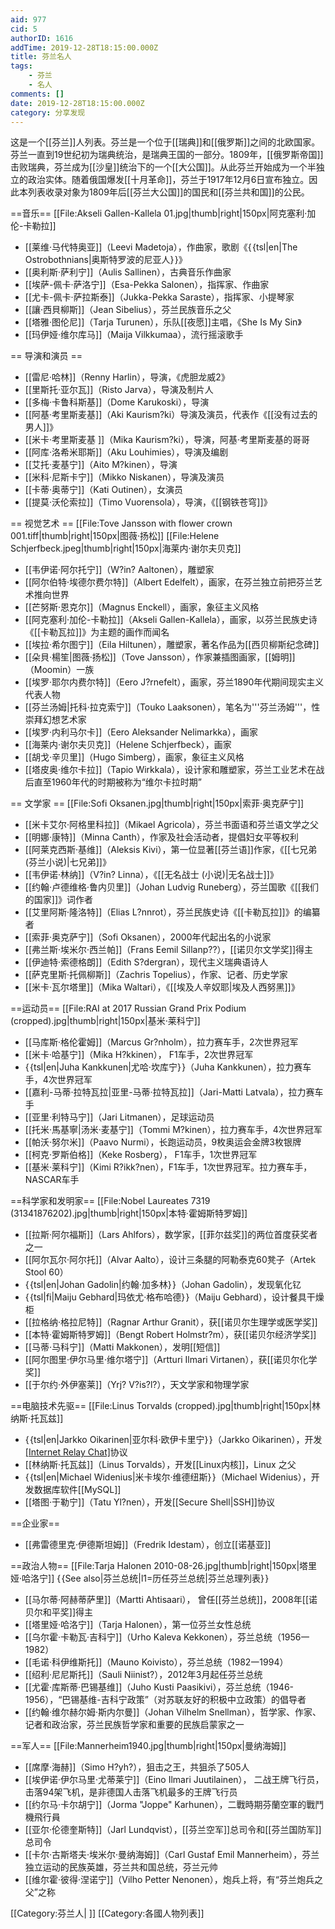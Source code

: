 ```yaml
---
aid: 977
cid: 5
authorID: 1616
addTime: 2019-12-28T18:15:00.000Z
title: 芬兰名人
tags:
    - 芬兰
    - 名人
comments: []
date: 2019-12-28T18:15:00.000Z
category: 分享发现
---
```


这是一个\[\[芬兰\]\]人列表。芬兰是一个位于\[\[瑞典\]\]和\[\[俄罗斯\]\]之间的北欧国家。芬兰一直到19世纪初为瑞典统治，是瑞典王国的一部分。1809年，\[\[俄罗斯帝国\]\]击败瑞典，芬兰成为\[\[沙皇\]\]统治下的一个\[\[大公国\]\]。从此芬兰开始成为一个半独立的政治实体。随着俄国爆发\[\[十月革命\]\]，芬兰于1917年12月6日宣布独立。因此本列表收录对象为1809年后\[\[芬兰大公国\]\]的国民和\[\[芬兰共和国\]\]的公民。

\==音乐== \[\[File:Akseli Gallen-Kallela 01.jpg|thumb|right|150px|阿克塞利·加伦-卡勒拉\]\]

*   \[\[莱维·马代特奥亚\]\]（Leevi Madetoja），作曲家，歌剧《{ {tsl|en|The Ostrobothnians|奥斯特罗波的尼亚人} }》
*   \[\[奥利斯·萨利宁\]\]（Aulis Sallinen），古典音乐作曲家
*   \[\[埃萨-佩卡·萨洛宁\]\]（Esa-Pekka Salonen），指挥家、作曲家
*   \[\[尤卡-佩卡·萨拉斯泰\]\]（Jukka-Pekka Saraste），指挥家、小提琴家
*   \[\[讓·西貝柳斯\]\]（Jean Sibelius），芬兰民族音乐之父
*   \[\[塔雅·图伦尼\]\]（Tarja Turunen），乐队\[\[夜愿\]\]主唱，《She Is My Sin》
*   \[\[玛伊娅·维尔库马\]\]（Maija Vilkkumaa），流行摇滚歌手

\== 导演和演员 ==

*   \[\[雷尼·哈林\]\]（Renny Harlin），导演，《虎胆龙威2》
*   \[\[里斯托·亚尔瓦\]\]（Risto Jarva），导演及制片人
*   \[\[多梅·卡鲁科斯基\]\]（Dome Karukoski），导演
*   \[\[阿基·考里斯麦基\]\]（Aki Kaurism?ki）导演及演员，代表作《\[\[没有过去的男人\]\]》
*   \[\[米卡·考里斯麦基 \]\]（Mika Kaurism?ki），导演，阿基·考里斯麦基的哥哥
*   \[\[阿库·洛希米耶斯\]\]（Aku Louhimies），导演及编剧
*   \[\[艾托·麦基宁\]\]（Aito M?kinen），导演
*   \[\[米科·尼斯卡宁\]\]（Mikko Niskanen），导演及演员
*   \[\[卡蒂·奥蒂宁\]\]（Kati Outinen），女演员
*   \[\[提莫·沃伦索拉\]\]（Timo Vuorensola），导演，《\[\[钢铁苍穹\]\]》

\== 视觉艺术 == \[\[File:Tove Jansson with flower crown 001.tiff|thumb|right|150px|图薇·扬松\]\] \[\[File:Helene Schjerfbeck.jpeg|thumb|right|150px|海莱内·谢尔夫贝克\]\]

*   \[\[韦伊诺·阿尔托宁\]\]（W?in? Aaltonen），雕塑家
*   \[\[阿尔伯特·埃德尔费尔特\]\]（Albert Edelfelt），画家，在芬兰独立前把芬兰艺术推向世界
*   \[\[芒努斯·恩克尔\]\]（Magnus Enckell），画家，象征主义风格
*   \[\[阿克塞利·加伦-卡勒拉\]\]（Akseli Gallen-Kallela），画家，以芬兰民族史诗《\[\[卡勒瓦拉\]\]》为主题的画作而闻名
*   \[\[埃拉·希尔图宁\]\]（Eila Hiltunen），雕塑家，著名作品为\[\[西贝柳斯纪念碑\]\]
*   \[\[朵貝·楊笙|图薇·扬松\]\]（Tove Jansson），作家兼插图画家，\[\[姆明\]\]（Moomin）一族
*   \[\[埃罗·耶尔内费尔特\]\]（Eero J?rnefelt），画家，芬兰1890年代期间现实主义代表人物
*   \[\[芬兰汤姆|托科·拉克索宁\]\]（Touko Laaksonen），笔名为'''芬兰汤姆'''，性崇拜幻想艺术家
*   \[\[埃罗·内利马尔卡\]\]（Eero Aleksander Nelimarkka），画家
*   \[\[海莱内·谢尔夫贝克\]\]（Helene Schjerfbeck），画家
*   \[\[胡戈·辛贝里\]\]（Hugo Simberg），画家，象征主义风格
*   \[\[塔皮奥·维尔卡拉\]\]（Tapio Wirkkala），设计家和雕塑家，芬兰工业艺术在战后直至1960年代的时期被称为“维尔卡拉时期”

\== 文学家 == \[\[File:Sofi Oksanen.jpg|thumb|right|150px|索菲·奥克萨宁\]\]

*   \[\[米卡艾尔·阿格里科拉\]\]（Mikael Agricola），芬兰书面语和芬兰语文学之父
*   \[\[明娜·康特\]\]（Minna Canth），作家及社会活动者，提倡妇女平等权利
*   \[\[阿莱克西斯·基维\]\]（Aleksis Kivi），第一位显著\[\[芬兰语\]\]作家，《\[\[七兄弟 (芬兰小说)|七兄弟\]\]》
*   \[\[韦伊诺·林纳\]\]（V?in? Linna），《\[\[无名战士 (小说)|无名战士\]\]》
*   \[\[约翰·卢德维格·鲁内贝里\]\]（Johan Ludvig Runeberg），芬兰国歌《\[\[我们的国家\]\]》词作者
*   \[\[艾里阿斯·隆洛特\]\]（Elias L?nnrot），芬兰民族史诗《\[\[卡勒瓦拉\]\]》的编纂者
*   \[\[索菲·奥克萨宁\]\]（Sofi Oksanen），2000年代起出名的小说家
*   \[\[弗兰斯·埃米尔·西兰帕\]\]（Frans Eemil Sillanp??），\[\[诺贝尔文学奖\]\]得主
*   \[\[伊迪特·索德格朗\]\]（Edith S?dergran），现代主义瑞典语诗人
*   \[\[萨克里斯·托佩柳斯\]\]（Zachris Topelius），作家、记者、历史学家
*   \[\[米卡·瓦尔塔里\]\]（Mika Waltari），《\[\[埃及人辛奴耶|埃及人西努黑\]\]》

\==运动员== \[\[File:RAI at 2017 Russian Grand Prix Podium (cropped).jpg|thumb|right|150px|基米·莱科宁\]\]

*   \[\[马库斯·格伦霍姆\]\]（Marcus Gr?nholm），拉力赛车手，2次世界冠军
*   \[\[米卡·哈基宁\]\]（Mika H?kkinen）， F1车手，2次世界冠军
*   { {tsl|en|Juha Kankkunen|尤哈·坎库宁} }（Juha Kankkunen），拉力赛车手，4次世界冠军
*   \[\[嘉利-马蒂·拉特瓦拉|亚里-马蒂·拉特瓦拉\]\]（Jari-Matti Latvala），拉力赛车手
*   \[\[亚里·利特马宁\]\]（Jari Litmanen），足球运动员
*   \[\[托米·馬基寧|汤米·麦基宁\]\]（Tommi M?kinen），拉力赛车手，4次世界冠军
*   \[\[帕沃·努尔米\]\]（Paavo Nurmi），长跑运动员，9枚奥运会金牌3枚银牌
*   \[\[柯克·罗斯伯格\]\]（Keke Rosberg）， F1车手，1次世界冠军
*   \[\[基米·莱科宁\]\]（Kimi R?ikk?nen），F1车手，1次世界冠军。拉力赛车手，NASCAR车手

\==科学家和发明家== \[\[File:Nobel Laureates 7319 (31341876202).jpg|thumb|right|150px|本特·霍姆斯特罗姆\]\]

*   \[\[拉斯·阿尔福斯\]\]（Lars Ahlfors），数学家，\[\[菲尔兹奖\]\]的两位首度获奖者之一
*   \[\[阿尔瓦尔·阿尔托\]\]（Alvar Aalto），设计三条腿的阿勒泰克60凳子（Artek Stool 60）
*   { {tsl|en|Johan Gadolin|约翰·加多林} }（Johan Gadolin），发现氧化钇
*   { {tsl|fi|Maiju Gebhard|玛依尤·格布哈德} }（Maiju Gebhard），设计餐具干燥柜
*   \[\[拉格纳·格拉尼特\]\]（Ragnar Arthur Granit），获\[\[诺贝尔生理学或医学奖\]\]
*   \[\[本特·霍姆斯特罗姆\]\]（Bengt Robert Holmstr?m），获\[\[诺贝尔经济学奖\]\]
*   \[\[马蒂·马科宁\]\]（Matti Makkonen），发明\[\[短信\]\]
*   \[\[阿尔图里·伊尔马里·维尔塔宁\]\]（Artturi Ilmari Virtanen），获\[\[诺贝尔化学奖\]\]
*   \[\[于尔约·外伊塞莱\]\]（Yrj? V?is?l?），天文学家和物理学家

\==电脑技术先驱== \[\[File:Linus Torvalds (cropped).jpg|thumb|right|150px|林纳斯·托瓦兹\]\]

*   { {tsl|en|Jarkko Oikarinen|亚尔科·欧伊卡里宁} }（Jarkko Oikarinen），开发[\[Internet Relay Chat\]](IRC)协议
*   \[\[林纳斯·托瓦兹\]\]（Linus Torvalds），开发\[\[Linux内核\]\]，Linux 之父
*   { {tsl|en|Michael Widenius|米卡埃尔·维德纽斯} }（Michael Widenius），开发数据库软件\[\[MySQL\]\]
*   \[\[塔图·于勒宁\]\]（Tatu Yl?nen），开发\[\[Secure Shell|SSH\]\]协议

\==企业家==

*   \[\[弗雷德里克·伊德斯坦姆\]\]（Fredrik Idestam），创立\[\[诺基亚\]\]

\==政治人物== \[\[File:Tarja Halonen 2010-08-26.jpg|thumb|right|150px|塔里娅·哈洛宁\]\] { {See also|芬兰总统|l1=历任芬兰总统|芬兰总理列表} }

*   \[\[马尔蒂·阿赫蒂萨里\]\]（Martti Ahtisaari）， 曾任\[\[芬兰总统\]\]，2008年\[\[诺贝尔和平奖\]\]得主
*   \[\[塔里娅·哈洛宁\]\]（Tarja Halonen），第一位芬兰女性总统
*   \[\[乌尔霍·卡勒瓦·吉科宁\]\]（Urho Kaleva Kekkonen），芬兰总统（1956一1982）
*   \[\[毛诺·科伊维斯托\]\]（Mauno Koivisto），芬兰总统（1982一1994）
*   \[\[绍利·尼尼斯托\]\]（Sauli Niinist?），2012年3月起任芬兰总统
*   \[\[尤霍·库斯蒂·巴锡基维\]\]（Juho Kusti Paasikivi），芬兰总统（1946-1956），“巴锡基维-吉科宁政策”（对苏联友好的积极中立政策）的倡导者
*   \[\[约翰·维尔赫尔姆·斯内尔曼\]\]（Johan Vilhelm Snellman），哲学家、作家、记者和政治家，芬兰民族哲学家和重要的民族启蒙家之一

\==军人== \[\[File:Mannerheim1940.jpg|thumb|right|150px|曼纳海姆\]\]

*   \[\[席摩·海赫\]\]（Simo H?yh?），狙击之王，共狙杀了505人
*   \[\[埃伊诺·伊尔马里·尤蒂莱宁\]\]（Eino Ilmari Juutilainen）， 二战王牌飞行员，击落94架飞机，是非德国人击落飞机最多的王牌飞行员
*   \[\[约尔马·卡尔胡宁\]\]（Jorma "Joppe" Karhunen），二戰時期芬蘭空軍的戰鬥機飛行員
*   \[\[亚尔·伦德奎斯特\]\]（Jarl Lundqvist），\[\[芬兰空军\]\]总司令和\[\[芬兰国防军\]\]总司令
*   \[\[卡尔·古斯塔夫·埃米尔·曼纳海姆\]\]（Carl Gustaf Emil Mannerheim），芬兰独立运动的民族英雄，芬兰共和国总统，芬兰元帅
*   \[\[维尔霍·彼得·涅诺宁\]\]（Vilho Petter Nenonen），炮兵上将，有“芬兰炮兵之父”之称

\[\[Category:芬兰人| \]\] \[\[Category:各國人物列表\]\]
